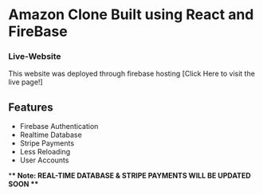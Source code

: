 # Amazon Clone Built using React and FireBase

### Live-Website

This website was deployed through firebase hosting [Click Here to visit the live page!]

## Features

<ul>
  <li>Firebase Authentication</li>
  <li>Realtime Database</li>
  <li>Stripe Payments</li>
  <li>Less Reloading</li>
  <li>User Accounts</li>
</ul>

\***\* Note: REAL-TIME DATABASE & STRIPE PAYMENTS WILL BE UPDATED SOON \*\***
